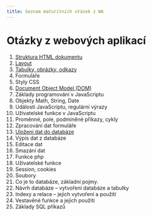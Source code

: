 ```yaml
---
title: Seznam maturitních otázek z WA
---
```


Otázky z webových aplikací
==========================

1. [Struktura HTML dokumentu](wa01-struktura)
2. [Layout](wa02-layout)
3. [Tabulky, obrázky, odkazy](wa03-tabulky)
4. Formuláře
5. Styly CSS
6. [Document Object Model (DOM)](wa06-dom)
7. Základy programování v JavaScriptu
8. Objekty Math, String, Date
9. Události JavaScriptu, regulární výrazy
10. Uživatelské funkce v JavaScriptu
11. Proměnné, pole, podmíněné příkazy, cykly
12. Zpracování dat formuláře
13. [Uložení dat do databáze](wa13-ulozeni)
14. Výpis dat z databáze
15. Editace dat
16. Smazání dat
17. Funkce php
18. Uživatelské funkce
19. Session, cookies
20. Soubory
21. Co je to databáze, základní pojmy.
22. Návrh databáze – vytvoření databáze a tabulky
23. Indexy a relace – jejich vytvoření a použití
24. Vestavěné funkce a jejich použití
25. Základy SQL příkazů
